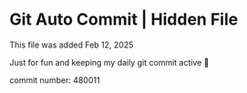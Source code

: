 # Git Auto Commit | Hidden File

This file was added Feb 12, 2025

Just for fun and keeping my daily git commit active 🤪

commit number: 480011
